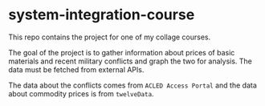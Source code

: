 # system-integration-course

This repo contains the project for one of my collage courses.

The goal of the project is to gather information about prices of basic materials
and recent military conflicts and graph the two for analysis.
The data must be fetched from external APIs.

The data about the conflicts comes from `ACLED Access Portal` and the data about commodity prices is from `twelveData`.